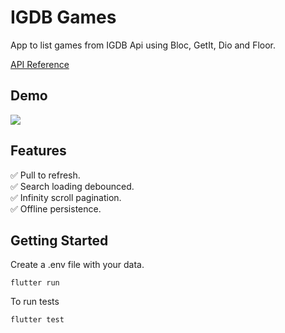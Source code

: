 # IGDB Games

App to list games from IGDB Api using Bloc, GetIt, Dio and Floor.

[API Reference](https://api-docs.igdb.com/)

## Demo

![](demo/demo.gif)

## Features

  ✅ Pull to refresh.\
  ✅ Search loading debounced.\
  ✅ Infinity scroll pagination.\
  ✅ Offline persistence.

## Getting Started

Create a .env file with your data.

`flutter run`

To run tests

`flutter test`
